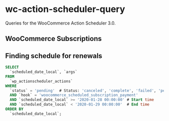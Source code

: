 # wc-action-scheduler-query
Queries for the WooCommerce Action Scheduler 3.0.


## WooCommerce Subscriptions

## Finding schedule for renewals

  ```sql
  SELECT
    `scheduled_date_local`, `args`
  FROM
    `wp_actionscheduler_actions`
  WHERE
    `status` = 'pending'  # Status: 'canceled', 'complete', 'failed', 'pending'
    AND `hook` = 'woocommerce_scheduled_subscription_payment'
    AND `scheduled_date_local` >= '2020-01-28 00:00:00'	# Start time
    AND `scheduled_date_local` < '2020-01-29 00:00:00'	# End time
  ORDER BY
    `scheduled_date_local`;
   ```
